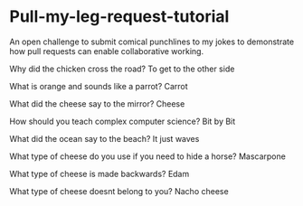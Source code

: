 # Pull-my-leg-request-tutorial
An open challenge to submit comical punchlines to my jokes to demonstrate how pull requests can enable collaborative working.

Why did the chicken cross the road? To get to the other side

What is orange and sounds like a parrot? Carrot

What did the cheese say to the mirror? Cheese

How should you teach complex computer science? Bit by Bit

What did the ocean say to the beach? It just waves

What type of cheese do you use if you need to hide a horse? Mascarpone

What type of cheese is made backwards? Edam

What type of cheese doesnt belong to you? Nacho cheese
